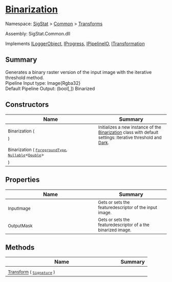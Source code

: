 # [Binarization](./Binarization.md)

Namespace: [SigStat]() > [Common](./../README.md) > [Transforms](./README.md)

Assembly: SigStat.Common.dll

Implements [ILoggerObject](./../ILoggerObject.md), [IProgress](./../Helpers/IProgress.md), [IPipelineIO](./../Pipeline/IPipelineIO.md), [ITransformation](./../ITransformation.md)

## Summary
Generates a binary raster version of the input image with the iterative threshold method.  <br>Pipeline Input type: Image{Rgba32}<br>Default Pipeline Output: (bool[,]) Binarized

## Constructors

| Name | Summary | 
| --- | --- | 
| <sub>Binarization (  )</sub><em>&nbsp;&nbsp;&nbsp;&nbsp;&nbsp;&nbsp;&nbsp;&nbsp;&nbsp;&nbsp;&nbsp;&nbsp;&nbsp;&nbsp;&nbsp;&nbsp;&nbsp;&nbsp;&nbsp;&nbsp;&nbsp;&nbsp;&nbsp;&nbsp;&nbsp;&nbsp;&nbsp;&nbsp;&nbsp;&nbsp;&nbsp;&nbsp;&nbsp;&nbsp;&nbsp;&nbsp;&nbsp;&nbsp;&nbsp;&nbsp;&nbsp;&nbsp;&nbsp;&nbsp;</em>| <sub>Initializes a new instance of the [Binarization](https://github.com/hargitomi97/sigstat/blob/master/docs/md/SigStat/Common/Transforms/Binarization.md) class with default settings: Iterative threshold and [Dark](https://github.com/hargitomi97/sigstat/blob/master/docs/md/.md).</sub>| <br>
| <sub>Binarization ( [`ForegroundType`](./Binarization.md), [`Nullable`](https://docs.microsoft.com/en-us/dotnet/api/System.Nullable-1)\<[`Double`](https://docs.microsoft.com/en-us/dotnet/api/System.Double)> )</sub><em>&nbsp;&nbsp;&nbsp;&nbsp;&nbsp;&nbsp;&nbsp;&nbsp;&nbsp;&nbsp;&nbsp;&nbsp;&nbsp;&nbsp;&nbsp;&nbsp;&nbsp;&nbsp;&nbsp;&nbsp;&nbsp;&nbsp;&nbsp;&nbsp;&nbsp;&nbsp;&nbsp;&nbsp;&nbsp;&nbsp;&nbsp;&nbsp;&nbsp;&nbsp;&nbsp;&nbsp;&nbsp;&nbsp;&nbsp;&nbsp;&nbsp;&nbsp;&nbsp;&nbsp;</em>| <sub></sub>| <br>


## Properties

| Name | Summary | 
| --- | --- | 
| <sub>InputImage</sub><em>&nbsp;&nbsp;&nbsp;&nbsp;&nbsp;&nbsp;&nbsp;&nbsp;&nbsp;&nbsp;&nbsp;&nbsp;&nbsp;&nbsp;&nbsp;&nbsp;&nbsp;&nbsp;&nbsp;&nbsp;&nbsp;&nbsp;&nbsp;&nbsp;&nbsp;&nbsp;&nbsp;&nbsp;&nbsp;&nbsp;&nbsp;&nbsp;&nbsp;&nbsp;&nbsp;&nbsp;&nbsp;&nbsp;&nbsp;&nbsp;&nbsp;&nbsp;&nbsp;&nbsp;</em>| <sub>Gets or sets the featuredescriptor of the input image.</sub>| <br>
| <sub>OutputMask</sub><em>&nbsp;&nbsp;&nbsp;&nbsp;&nbsp;&nbsp;&nbsp;&nbsp;&nbsp;&nbsp;&nbsp;&nbsp;&nbsp;&nbsp;&nbsp;&nbsp;&nbsp;&nbsp;&nbsp;&nbsp;&nbsp;&nbsp;&nbsp;&nbsp;&nbsp;&nbsp;&nbsp;&nbsp;&nbsp;&nbsp;&nbsp;&nbsp;&nbsp;&nbsp;&nbsp;&nbsp;&nbsp;&nbsp;&nbsp;&nbsp;&nbsp;&nbsp;&nbsp;&nbsp;</em>| <sub>Gets or sets the featuredescriptor of a the binarized image.</sub>| <br>


## Methods

| Name | Summary | 
| --- | --- | 
| <sub>[Transform](./Methods/Binarization-100663644.md) ( [`Signature`](./../Signature.md) )</sub><em>&nbsp;&nbsp;&nbsp;&nbsp;&nbsp;&nbsp;&nbsp;&nbsp;&nbsp;&nbsp;&nbsp;&nbsp;&nbsp;&nbsp;&nbsp;&nbsp;&nbsp;&nbsp;&nbsp;&nbsp;&nbsp;&nbsp;&nbsp;&nbsp;&nbsp;&nbsp;&nbsp;&nbsp;&nbsp;&nbsp;&nbsp;&nbsp;&nbsp;&nbsp;&nbsp;&nbsp;&nbsp;&nbsp;&nbsp;&nbsp;&nbsp;&nbsp;&nbsp;&nbsp;</em>| <sub></sub>| <br>


